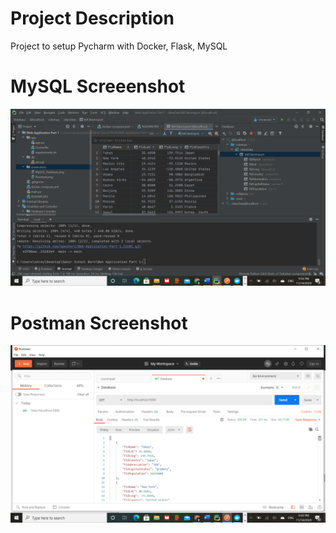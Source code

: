# Project Description
Project to setup Pycharm with Docker, Flask, MySQL
# MySQL Screeenshot
![mysql_request_output](screenshots/MySQLDatabase.png)
# Postman Screenshot
![postman request output](screenshots/Postman.png)
